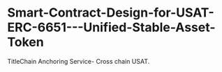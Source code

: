 # Smart-Contract-Design-for-USAT-ERC-6651---Unified-Stable-Asset-Token
TitleChain Anchoring Service- Cross chain USAT.
